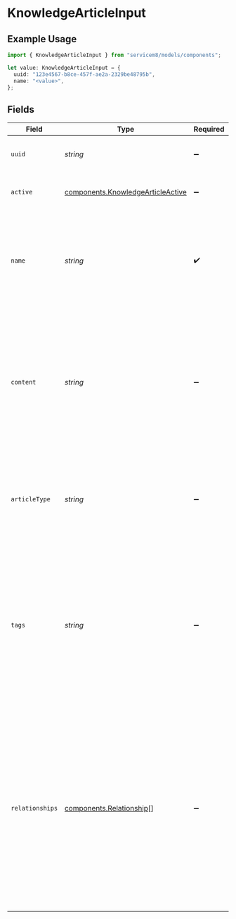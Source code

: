 # KnowledgeArticleInput

## Example Usage

```typescript
import { KnowledgeArticleInput } from "servicem8/models/components";

let value: KnowledgeArticleInput = {
  uuid: "123e4567-b8ce-457f-ae2a-2329be48795b",
  name: "<value>",
};
```

## Fields

| Field                                                                                                                                                                                                                                                                                                                                                  | Type                                                                                                                                                                                                                                                                                                                                                   | Required                                                                                                                                                                                                                                                                                                                                               | Description                                                                                                                                                                                                                                                                                                                                            | Example                                                                                                                                                                                                                                                                                                                                                |
| ------------------------------------------------------------------------------------------------------------------------------------------------------------------------------------------------------------------------------------------------------------------------------------------------------------------------------------------------------ | ------------------------------------------------------------------------------------------------------------------------------------------------------------------------------------------------------------------------------------------------------------------------------------------------------------------------------------------------------ | ------------------------------------------------------------------------------------------------------------------------------------------------------------------------------------------------------------------------------------------------------------------------------------------------------------------------------------------------------ | ------------------------------------------------------------------------------------------------------------------------------------------------------------------------------------------------------------------------------------------------------------------------------------------------------------------------------------------------------ | ------------------------------------------------------------------------------------------------------------------------------------------------------------------------------------------------------------------------------------------------------------------------------------------------------------------------------------------------------ |
| `uuid`                                                                                                                                                                                                                                                                                                                                                 | *string*                                                                                                                                                                                                                                                                                                                                               | :heavy_minus_sign:                                                                                                                                                                                                                                                                                                                                     | Unique identifier for this record                                                                                                                                                                                                                                                                                                                      | 123e4567-b8ce-457f-ae2a-2329be48795b                                                                                                                                                                                                                                                                                                                   |
| `active`                                                                                                                                                                                                                                                                                                                                               | [components.KnowledgeArticleActive](../../models/components/knowledgearticleactive.md)                                                                                                                                                                                                                                                                 | :heavy_minus_sign:                                                                                                                                                                                                                                                                                                                                     | Record active/deleted flag.  Valid values are [0,1]                                                                                                                                                                                                                                                                                                    |                                                                                                                                                                                                                                                                                                                                                        |
| `name`                                                                                                                                                                                                                                                                                                                                                 | *string*                                                                                                                                                                                                                                                                                                                                               | :heavy_check_mark:                                                                                                                                                                                                                                                                                                                                     | Title of the knowledge article. This is a mandatory field with a maximum length of 100 characters. Used for identifying and searching for articles in the knowledge base.                                                                                                                                                                              |                                                                                                                                                                                                                                                                                                                                                        |
| `content`                                                                                                                                                                                                                                                                                                                                              | *string*                                                                                                                                                                                                                                                                                                                                               | :heavy_minus_sign:                                                                                                                                                                                                                                                                                                                                     | The main content of the knowledge article. For 'richtext' articles, this contains HTML formatted text. For 'video' articles, this may contain supplementary information. For 'call' articles, this contains call details. Supports extended text length.                                                                                               |                                                                                                                                                                                                                                                                                                                                                        |
| `articleType`                                                                                                                                                                                                                                                                                                                                          | *string*                                                                                                                                                                                                                                                                                                                                               | :heavy_minus_sign:                                                                                                                                                                                                                                                                                                                                     | Type of knowledge article. Valid values are 'video', 'richtext', or 'call'. This determines how the article content is presented and processed in the system.                                                                                                                                                                                          |                                                                                                                                                                                                                                                                                                                                                        |
| `tags`                                                                                                                                                                                                                                                                                                                                                 | *string*                                                                                                                                                                                                                                                                                                                                               | :heavy_minus_sign:                                                                                                                                                                                                                                                                                                                                     | Comma-separated list of tags associated with this knowledge article. Maximum length is 2000 characters. Tags are used for categorization, searching, and automatic relationship generation with other objects like Services, Materials, and Companies.                                                                                                 |                                                                                                                                                                                                                                                                                                                                                        |
| `relationships`                                                                                                                                                                                                                                                                                                                                        | [components.Relationship](../../models/components/relationship.md)[]                                                                                                                                                                                                                                                                                   | :heavy_minus_sign:                                                                                                                                                                                                                                                                                                                                     | JSON array of manually created relationships between this knowledge article and other objects. Contains objects with properties: object_name (e.g., 'job'), object_uuid (the related object's UUID), object_description (a description of the related object), and create_date. Used to associate articles with specific jobs or other system objects. |                                                                                                                                                                                                                                                                                                                                                        |